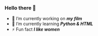 ### Hello there 👋

<!--
**briviodarren/briviodarren** is a ✨ _special_ ✨ repository because its `README.md` (this file) appears on your GitHub profile.
Here are some ideas to get you started:
-->
- 🔭 I’m currently working on **_my film_**
- 🌱 I’m currently learning **_Python & HTML_**
- ⚡ Fun fact **_I like women_**


